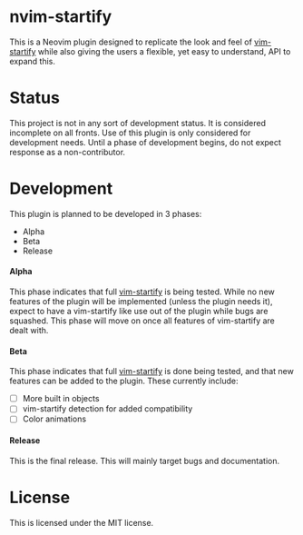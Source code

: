 # nvim-startify
This is a Neovim plugin designed to replicate the look and feel of [vim-startify](https://github.com/mhinz/vim-startify) while also giving the users a flexible, yet easy to understand, API to expand this.

# Status
This project is not in any sort of development status.
It is considered incomplete on all fronts.
Use of this plugin is only considered for development needs.
Until a phase of development begins, do not expect response as a non-contributor.

# Development
This plugin is planned to be developed in 3 phases:

- Alpha
- Beta
- Release

#### Alpha
This phase indicates that full [vim-startify](https://github.com/mhinz/vim-startify) is being tested.
While no new features of the plugin will be implemented (unless the plugin needs it), expect to have a vim-startify like use out of the plugin while bugs are squashed.
This phase will move on once all features of vim-startify are dealt with.

#### Beta
This phase indicates that full [vim-startify](https://github.com/mhinz/vim-startify) is done being tested, and that new features can be added to the plugin.
These currently include:

- [ ] More built in objects
- [ ] vim-startify detection for added compatibility
- [ ] Color animations

#### Release
This is the final release.
This will mainly target bugs and documentation.

# License
This is licensed under the MIT license.
